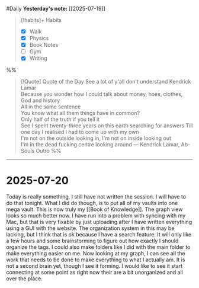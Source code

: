 #Daily
**Yesterday's note:** [[2025-07-19]]

> [!habits]+ Habits 
>- [x] Walk
>- [x] Physics 
> - [x] Book Notes
> - [ ] Gym
> - [x] Writing

%%
> [!Quote]  Quote of the Day
> See a lot of y'all don't understand Kendrick Lamar  
Because you wonder how I could talk about money, hoes, clothes, God and history  
All in the same sentence  
You know what all them things have in common?  
Only half of the truth if you tell it  
See I spent twenty-three years on this earth searching for answers
> Till one day I realised I had to come up with my own  
I'm not on the outside looking in, I'm not on inside looking out  
I'm in the dead fucking centre looking around
> — Kendrick Lamar, Ab-Souls Outro
> %% 


<hr>

# 2025-07-20

Today is really something, I still have not written the session. I will have to do that tonight. What I did do though, is to put all of my vaults into one mega vault. This is now truly my [[Book of Knowledge]]. The graph view looks so much better now. I have run into a problem with syncing with my Mac, but that is very fixable by just uploading after I have written everything using a GUI with the website. The organization system in this may be lacking, but I think that is ok because I have a search feature. It will only like a few hours and some brainstorming to figure out how exactly I should organize the tags. I could also make folders like I did with the main folder to make everything easier on me. Now looking at my graph, I can see all the work that needs to be done to make everything to what I actually am. It is not a second brain yet, though I see it forming. I would like to see it start connecting at some point as right now their are a bit unorganized and all over the place. 